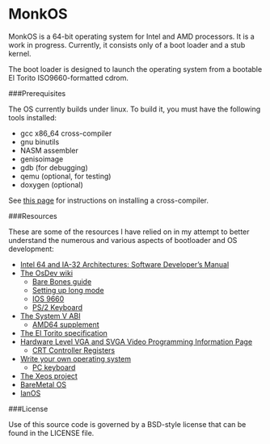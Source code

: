 MonkOS
======

MonkOS is a 64-bit operating system for Intel and AMD processors. It is
a work in progress. Currently, it consists only of a boot loader and a stub
kernel.

The boot loader is designed to launch the operating system from a bootable
El Torito ISO9660-formatted cdrom.

###Prerequisites

The OS currently builds under linux.  To build it, you must have the
following tools installed:
* gcc x86_64 cross-compiler
* gnu binutils
* NASM assembler
* genisoimage
* gdb (for debugging)
* qemu (optional, for testing)
* doxygen (optional)

See [this page](http://wiki.osdev.org/GCC_Cross-Compiler) for instructions
on installing a cross-compiler.

###Resources

These are some of the resources I have relied on in my attempt to better
understand the numerous and various aspects of bootloader and OS development:
* [Intel 64 and IA-32 Architectures: Software Developer’s Manual](https://www-ssl.intel.com/content/www/us/en/processors/architectures-software-developer-manuals.html)
* [The OsDev wiki](http://wiki.osdev.org/Main_Page)
  * [Bare Bones guide](http://wiki.osdev.org/Bare_Bones)
  * [Setting up long mode](http://wiki.osdev.org/Setting_Up_Long_Mode)
  * [IOS 9660](http://wiki.osdev.org/ISO_9660)
  * [PS/2 Keyboard](http://wiki.osdev.org/PS2_Keyboard)
* [The System V ABI](http://www.sco.com/developers/gabi/latest/contents.html)
  * [AMD64 supplement](http://www.x86-64.org/documentation/abi.pdf)
* [The El Torito specification](http://download.intel.com/support/motherboards/desktop/sb/specscdrom.pdf)
* [Hardware Level VGA and SVGA Video Programming Information Page](http://www.osdever.net/FreeVGA/vga/vgareg.htm)
  * [CRT Controller Registers](http://www.osdever.net/FreeVGA/vga/crtcreg.htm)
* [Write your own operating system](http://geezer.osdevbrasil.net/osd/index.htm)
  * [PC keyboard](http://geezer.osdevbrasil.net/osd/kbd/index.htm)
* [The Xeos project](https://github.com/macmade/XEOS)
* [BareMetal OS](https://github.com/ReturnInfinity/BareMetal)
* [IanOS](http://www.ijack.org.uk/)

###License

Use of this source code is governed by a BSD-style license that can be
found in the LICENSE file.
